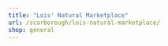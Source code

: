 ```yaml
---
title: "Lois' Natural Marketplace"
url: /scarborough/lois-natural-marketplace/
shop: general
---
```

